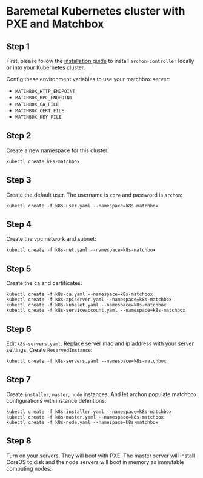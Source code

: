Baremetal Kubernetes cluster with PXE and Matchbox
==================================================

Step 1
------

First, please follow the [installation guide] to install `archon-controller`
locally or into your Kubernetes cluster.

Config these environment variables to use your matchbox server:

- `MATCHBOX_HTTP_ENDPOINT`
- `MATCHBOX_RPC_ENDPOINT`
- `MATCHBOX_CA_FILE`
- `MATCHBOX_CERT_FILE`
- `MATCHBOX_KEY_FILE`

Step 2
------

Create a new namespace for this cluster:

```
kubectl create k8s-matchbox
```

Step 3
------

Create the default user. The username is `core` and password is `archon`:

```
kubectl create -f k8s-user.yaml --namespace=k8s-matchbox
```

Step 4
------

Create the vpc network and subnet:

```
kubectl create -f k8s-net.yaml --namespace=k8s-matchbox
```

Step 5
------

Create the ca and certificates:

```
kubectl create -f k8s-ca.yaml --namespace=k8s-matchbox
kubectl create -f k8s-apiserver.yaml --namespace=k8s-matchbox
kubectl create -f k8s-kubelet.yaml --namespace=k8s-matchbox
kubectl create -f k8s-serviceaccount.yaml --namespace=k8s-matchbox
```

Step 6
------

Edit `k8s-servers.yaml`. Replace server mac and ip address with your server settings.
Create `ReservedInstance`:

```
kubectl create -f k8s-servers.yaml --namespace=k8s-matchbox
```

Step 7
------

Create `installer`, `master`, `node` instances. And let archon populate matchbox configurations
with instance definitions:

```
kubectl create -f k8s-installer.yaml --namespace=k8s-matchbox
kubectl create -f k8s-master.yaml --namespace=k8s-matchbox
kubectl create -f k8s-node.yaml --namespace=k8s-matchbox
```

Step 8
------

Turn on your servers. They will boot with PXE. The master server will install CoreOS to disk
and the node servers will boot in memory as immutable computing nodes.

[installation guide]: https://github.com/kubeup/archon/blob/master/docs/installation.md
